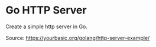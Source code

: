 # Go HTTP Server

Create a simple http server in Go.

Source: https://yourbasic.org/golang/http-server-example/
